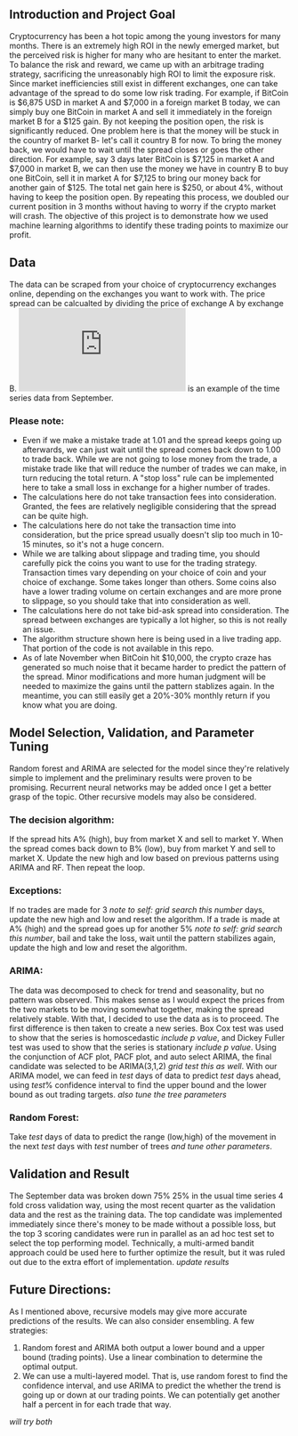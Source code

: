 ## Introduction and Project Goal

Cryptocurrency has been a hot topic among the young investors for many months. There is an extremely high ROI in the newly emerged market, but the perceived risk is higher for many who are hesitant to enter the market. To balance the risk and reward, we came up with an arbitrage trading strategy, sacrificing the unreasonably high ROI to limit the exposure risk. Since market inefficiencies still exist in different exchanges, one can take advantage of the spread to do some low risk trading. For example, if BitCoin is $6,875 USD in market A and $7,000 in a foreign market B today, we can simply buy one BitCoin in market A and sell it immediately in the foreign market B for a $125 gain. By not keeping the position open, the risk is significantly reduced. One problem here is that the money will be stuck in the country of market B- let's call it country B for now. To bring the money back, we would have to wait until the spread closes or goes the other direction. For example, say 3 days later BitCoin is $7,125 in market A and $7,000 in market B, we can then use the money we have in country B to buy one BitCoin, sell it in market A for $7,125 to bring our money back for another gain of $125. The total net gain here is $250, or about 4%, without having to keep the position open. By repeating this process, we doubled our current position in 3 months without having to worry if the crypto market will crash. The objective of this project is to demonstrate how we used machine learning algorithms to identify these trading points to maximize our profit.

## Data

The data can be scraped from your choice of cryptocurrency exchanges online, depending on the exchanges you want to work with. The price spread can be calcualted by dividing the price of exchange A by exchange B.   ![Here](https://github.com/jerry39213gh/How_to_Double_Your_Investment_in_100_Days/blob/master/illustration.pdf) is an example of the time series data from September.    

### Please note:

- Even if we make a mistake trade at 1.01 and the spread keeps going up afterwards, we can just wait until the spread comes back down to 1.00 to trade back. While we are not going to lose money from the trade, a mistake trade like that will reduce the number of trades we can make, in turn reducing the total return. A "stop loss" rule can be implemented here to take a small loss in exchange for a higher number of trades.     
- The calculations here do not take transaction fees into consideration. Granted, the fees are relatively negligible considering that the spread can be quite high.
- The calculations here do not take the transaction time into consideration, but the price spread usually doesn't slip too much in 10-15 minutes, so it's not a huge concern.
- While we are talking about slippage and trading time, you should carefully pick the coins you want to use for the trading strategy. Transaction times vary depending on your choice of coin and your choice of exchange. Some takes longer than others. Some coins also have a lower trading volume on certain exchanges and are more prone to slippage, so you should take that into consideration as well.
- The calculations here do not take bid-ask spread into consideration. The spread between exchanges are typically a lot higher, so this is not really an issue.
- The algorithm structure shown here is being used in a live trading app. That portion of the code is not available in this repo.   
- As of late November when BitCoin hit $10,000, the crypto craze has generated so much noise that it became harder to predict the pattern of the spread. Minor modifications and more human judgment will be needed to maximize the gains until the pattern stablizes again. In the meantime, you can still easily get a 20%-30% monthly return if you know what you are doing.   

## Model Selection, Validation, and Parameter Tuning

Random forest and ARIMA are selected for the model since they're relatively simple to implement and the preliminary results were proven to be promising. Recurrent neural networks may be added once I get a better grasp of the topic. Other recursive models may also be considered.

### The decision algorithm:

If the spread hits A% (high), buy from market X and sell to market Y.
When the spread comes back down to B% (low), buy from market Y and sell to market X.
Update the new high and low based on previous patterns using ARIMA and RF. Then repeat the loop.

### Exceptions:

If no trades are made for 3 *note to self: grid search this number* days, update the new high and low and reset the algorithm.
If a trade is made at A% (high) and the spread goes up for another 5% *note to self: grid search this number*, bail and take the loss, wait until the pattern stabilizes again, update the high and low and reset the algorithm.  

### ARIMA:

The data was decomposed to check for trend and seasonality, but no pattern was observed. This makes sense as I would expect the prices from the two markets to be moving somewhat together, making the spread relatively stable. With that, I decided to use the data as is to proceed. The first difference is then taken to create a new series. Box Cox test was used to show that the series is homoscedastic *include p value*, and Dickey Fuller test was used to show that the series is stationary *include p value*. Using the conjunction of ACF plot, PACF plot, and auto select ARIMA, the final candidate was selected to be ARIMA(3,1,2) *grid test this as well*. With our ARIMA model, we can feed in *test* days of data to predict *test* days ahead, using *test*% confidence interval to find the upper bound and the lower bound as out trading targets. *also tune the tree parameters*

### Random Forest:

Take *test* days of data to predict the range (low,high) of the movement in the next *test* days with *test* number of trees *and tune other parameters*.

## Validation and Result

The September data was broken down 75% 25% in the usual time series 4 fold cross validation way, using the most recent quarter as the validation data and the rest as the training data. The top candidate was implemented immediately since there's money to be made without a possible loss, but the top 3 scoring candidates were run in parallel as an ad hoc test set to select the top performing model. Technically, a multi-armed bandit approach could be used here to further optimize the result, but it was ruled out due to the extra effort of implementation. *update results*    

## Future Directions:

As I mentioned above, recursive models may give more accurate predictions of the results.  We can also consider ensembling. A few strategies:

1. Random forest and ARIMA both output a lower bound and a upper bound (trading points). Use a linear combination to determine the optimal output.
2. We can use a multi-layered model. That is, use random forest to find the confidence interval, and use ARIMA to predict the whether the trend is going up or down at our trading points. We can potentially get another half a percent in for each trade that way.

*will try both*

